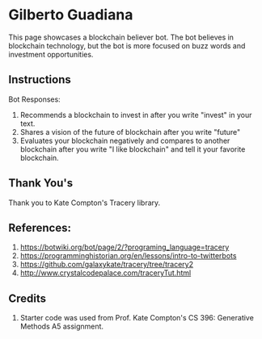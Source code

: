 # Gilberto Guadiana
This page showcases a blockchain believer bot. The bot believes in blockchain technology, but the bot is more focused on buzz words and investment opportunities.

## Instructions
Bot Responses:
1. Recommends a blockchain to invest in after you write "invest" in your text.
2. Shares a vision of the future of blockchain after you write "future"
3. Evaluates your blockchain negatively and compares to another blockchain after you write "I like blockchain" and tell it your favorite blockchain.

## Thank You's
Thank you to Kate Compton's Tracery library.

## References:
1. https://botwiki.org/bot/page/2/?programing_language=tracery
2. https://programminghistorian.org/en/lessons/intro-to-twitterbots
3. https://github.com/galaxykate/tracery/tree/tracery2
4. http://www.crystalcodepalace.com/traceryTut.html

## Credits
1. Starter code was used from Prof. Kate Compton's CS 396: Generative Methods A5 assignment.
